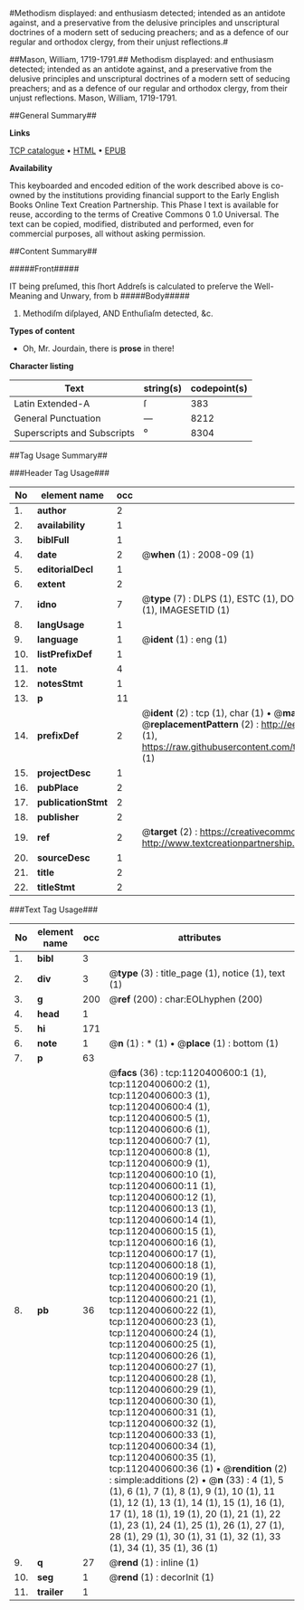 #Methodism displayed: and enthusiasm detected; intended as an antidote against, and a preservative from the delusive principles and unscriptural doctrines of a modern sett of seducing preachers; and as a defence of our regular and orthodox clergy, from their unjust reflections.#

##Mason, William, 1719-1791.##
Methodism displayed: and enthusiasm detected; intended as an antidote against, and a preservative from the delusive principles and unscriptural doctrines of a modern sett of seducing preachers; and as a defence of our regular and orthodox clergy, from their unjust reflections.
Mason, William, 1719-1791.

##General Summary##

**Links**

[TCP catalogue](http://www.ota.ox.ac.uk/tcp/)  • 
[HTML](http://tei.it.ox.ac.uk/tcp/Texts-HTML/free/004/004783573.html)  • 
[EPUB](http://tei.it.ox.ac.uk/tcp/Texts-EPUB/free/004/004783573.epub)

**Availability**

This keyboarded and encoded edition of the
	       work described above is co-owned by the institutions
	       providing financial support to the Early English Books
	       Online Text Creation Partnership. This Phase I text is
	       available for reuse, according to the terms of Creative
	       Commons 0 1.0 Universal. The text can be copied,
	       modified, distributed and performed, even for
	       commercial purposes, all without asking permission.


##Content Summary##

#####Front#####

IT being preſumed, this ſhort Addreſs is calculated to preſerve the Well-Meaning and Unwary, from b
#####Body#####

1. Methodiſm diſplayed, AND Enthuſiaſm detected, &c.

**Types of content**

  * Oh, Mr. Jourdain, there is **prose** in there!

**Character listing**


|Text|string(s)|codepoint(s)|
|---|---|---|
|Latin Extended-A|ſ|383|
|General Punctuation|—|8212|
|Superscripts             and Subscripts|⁰|8304|

##Tag Usage Summary##

###Header Tag Usage###

|No|element name|occ|attributes|
|---|---|---|---|
|1.|__author__|2||
|2.|__availability__|1||
|3.|__biblFull__|1||
|4.|__date__|2| @__when__ (1) : 2008-09 (1)|
|5.|__editorialDecl__|1||
|6.|__extent__|2||
|7.|__idno__|7| @__type__ (7) : DLPS (1), ESTC (1), DOCNO (1), TCP (1), GALEDOCNO (1), CONTENTSET (1), IMAGESETID (1)|
|8.|__langUsage__|1||
|9.|__language__|1| @__ident__ (1) : eng (1)|
|10.|__listPrefixDef__|1||
|11.|__note__|4||
|12.|__notesStmt__|1||
|13.|__p__|11||
|14.|__prefixDef__|2| @__ident__ (2) : tcp (1), char (1)  •  @__matchPattern__ (2) : ([0-9\-]+):([0-9IVX]+) (1), (.+) (1)  •  @__replacementPattern__ (2) : http://eebo.chadwyck.com/downloadtiff?vid=$1&page=$2 (1), https://raw.githubusercontent.com/textcreationpartnership/Texts/master/tcpchars.xml#$1 (1)|
|15.|__projectDesc__|1||
|16.|__pubPlace__|2||
|17.|__publicationStmt__|2||
|18.|__publisher__|2||
|19.|__ref__|2| @__target__ (2) : https://creativecommons.org/publicdomain/zero/1.0/ (1), http://www.textcreationpartnership.org/docs/. (1)|
|20.|__sourceDesc__|1||
|21.|__title__|2||
|22.|__titleStmt__|2||


###Text Tag Usage###

|No|element name|occ|attributes|
|---|---|---|---|
|1.|__bibl__|3||
|2.|__div__|3| @__type__ (3) : title_page (1), notice (1), text (1)|
|3.|__g__|200| @__ref__ (200) : char:EOLhyphen (200)|
|4.|__head__|1||
|5.|__hi__|171||
|6.|__note__|1| @__n__ (1) : * (1)  •  @__place__ (1) : bottom (1)|
|7.|__p__|63||
|8.|__pb__|36| @__facs__ (36) : tcp:1120400600:1 (1), tcp:1120400600:2 (1), tcp:1120400600:3 (1), tcp:1120400600:4 (1), tcp:1120400600:5 (1), tcp:1120400600:6 (1), tcp:1120400600:7 (1), tcp:1120400600:8 (1), tcp:1120400600:9 (1), tcp:1120400600:10 (1), tcp:1120400600:11 (1), tcp:1120400600:12 (1), tcp:1120400600:13 (1), tcp:1120400600:14 (1), tcp:1120400600:15 (1), tcp:1120400600:16 (1), tcp:1120400600:17 (1), tcp:1120400600:18 (1), tcp:1120400600:19 (1), tcp:1120400600:20 (1), tcp:1120400600:21 (1), tcp:1120400600:22 (1), tcp:1120400600:23 (1), tcp:1120400600:24 (1), tcp:1120400600:25 (1), tcp:1120400600:26 (1), tcp:1120400600:27 (1), tcp:1120400600:28 (1), tcp:1120400600:29 (1), tcp:1120400600:30 (1), tcp:1120400600:31 (1), tcp:1120400600:32 (1), tcp:1120400600:33 (1), tcp:1120400600:34 (1), tcp:1120400600:35 (1), tcp:1120400600:36 (1)  •  @__rendition__ (2) : simple:additions (2)  •  @__n__ (33) : 4 (1), 5 (1), 6 (1), 7 (1), 8 (1), 9 (1), 10 (1), 11 (1), 12 (1), 13 (1), 14 (1), 15 (1), 16 (1), 17 (1), 18 (1), 19 (1), 20 (1), 21 (1), 22 (1), 23 (1), 24 (1), 25 (1), 26 (1), 27 (1), 28 (1), 29 (1), 30 (1), 31 (1), 32 (1), 33 (1), 34 (1), 35 (1), 36 (1)|
|9.|__q__|27| @__rend__ (1) : inline (1)|
|10.|__seg__|1| @__rend__ (1) : decorInit (1)|
|11.|__trailer__|1||
